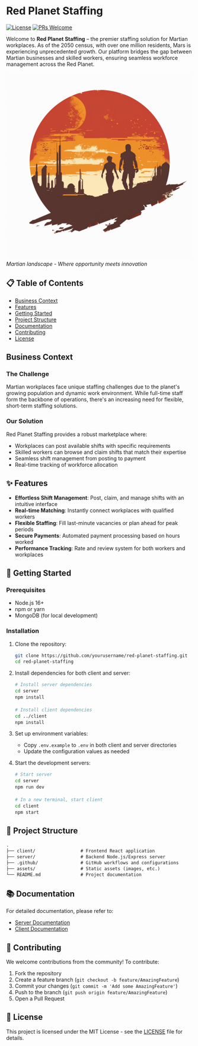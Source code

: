 # Red Planet Staffing

[![License](https://img.shields.io/badge/License-MIT-blue.svg)](https://opensource.org/licenses/MIT)
[![PRs Welcome](https://img.shields.io/badge/PRs-welcome-brightgreen.svg)](http://makeapullrequest.com)

Welcome to **Red Planet Staffing** – the premier staffing solution for Martian workplaces. As of the 2050 census, with over one million residents, Mars is experiencing unprecedented growth. Our platform bridges the gap between Martian businesses and skilled workers, ensuring seamless workforce management across the Red Planet.

![Red Planet Staffing](./assets/red-planet.webp)
*Martian landscape - Where opportunity meets innovation*

## 📋 Table of Contents
- [Business Context](#business-context)
- [Features](#-features)
- [Getting Started](#-getting-started)
- [Project Structure](#-project-structure)
- [Documentation](#-documentation)
- [Contributing](#-contributing)
- [License](#-license)

## Business Context

### The Challenge
Martian workplaces face unique staffing challenges due to the planet's growing population and dynamic work environment. While full-time staff form the backbone of operations, there's an increasing need for flexible, short-term staffing solutions.

### Our Solution
Red Planet Staffing provides a robust marketplace where:
- Workplaces can post available shifts with specific requirements
- Skilled workers can browse and claim shifts that match their expertise
- Seamless shift management from posting to payment
- Real-time tracking of workforce allocation

## ✨ Features

- **Effortless Shift Management**: Post, claim, and manage shifts with an intuitive interface
- **Real-time Matching**: Instantly connect workplaces with qualified workers
- **Flexible Staffing**: Fill last-minute vacancies or plan ahead for peak periods
- **Secure Payments**: Automated payment processing based on hours worked
- **Performance Tracking**: Rate and review system for both workers and workplaces

## 🚀 Getting Started

### Prerequisites
- Node.js 16+
- npm or yarn
- MongoDB (for local development)

### Installation
1. Clone the repository:
   ```bash
   git clone https://github.com/yourusername/red-planet-staffing.git
   cd red-planet-staffing
   ```

2. Install dependencies for both client and server:
   ```bash
   # Install server dependencies
   cd server
   npm install
   
   # Install client dependencies
   cd ../client
   npm install
   ```

3. Set up environment variables:
   - Copy `.env.example` to `.env` in both client and server directories
   - Update the configuration values as needed

4. Start the development servers:
   ```bash
   # Start server
   cd server
   npm run dev
   
   # In a new terminal, start client
   cd client
   npm start
   ```

## 📁 Project Structure

```
.
├── client/                 # Frontend React application
├── server/                 # Backend Node.js/Express server
├── .github/                # GitHub workflows and configurations
├── assets/                 # Static assets (images, etc.)
└── README.md               # Project documentation
```

## 📚 Documentation

For detailed documentation, please refer to:
- [Server Documentation](./server/README.md)
- [Client Documentation](./client/README.md)

## 🤝 Contributing

We welcome contributions from the community! To contribute:

1. Fork the repository
2. Create a feature branch (`git checkout -b feature/AmazingFeature`)
3. Commit your changes (`git commit -m 'Add some AmazingFeature'`)
4. Push to the branch (`git push origin feature/AmazingFeature`)
5. Open a Pull Request

## 📄 License

This project is licensed under the MIT License - see the [LICENSE](LICENSE) file for details.
